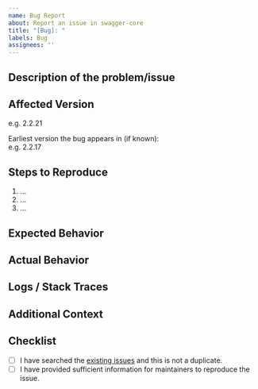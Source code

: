 ```yaml
---
name: Bug Report
about: Report an issue in swagger-core
title: "[Bug]: "
labels: Bug
assignees: ''
---
```


## Description of the problem/issue

<!--
Provide a clear and concise description of the problem.
To help us understand the issue better, consider including:
- What are you trying to achieve using swagger-core?
- Are specific annotations not behaving as expected? (e.g., @Schema, @Parameter, @Operation)
- Are generated OpenAPI specs missing information or incorrect?
- Are you using swagger-core with JAX-RS, Spring, or another framework?
- Did this issue affect code generation (e.g., Swagger Codegen/OpenAPI Generator)?
-->

## Affected Version

<!-- What version of swagger-core are you using? -->
e.g. 2.2.21

<!-- Can you identify when the issue was introduced?
If yes, please provide the earliest version you know the bug exists in. -->
Earliest version the bug appears in (if known):  
e.g. 2.2.17

## Steps to Reproduce

<!-- Provide a step-by-step list on how to reproduce the issue.
Include any relevant OpenAPI definitions, configuration, or code snippets. -->

1. ...
2. ...
3. ...

## Expected Behavior

<!-- What should have happened? -->

## Actual Behavior

<!-- What actually happened instead? -->

## Logs / Stack Traces

<!-- Paste relevant log output or error messages, if any. -->

## Additional Context

<!-- Add any other context, links, or screenshots about the problem here. -->

## Checklist

- [ ] I have searched the [existing issues](https://github.com/swagger-api/swagger-core/issues) and this is not a duplicate.
- [ ] I have provided sufficient information for maintainers to reproduce the issue.
